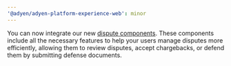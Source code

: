 ```yaml
---
'@adyen/adyen-platform-experience-web': minor
---
```


You can now integrate our new [dispute components](https://docs.adyen.com/platforms/build-user-dashboards/?component=Dispute&integration=components). These components include all the necessary features to help your users manage disputes more efficiently, allowing them to review disputes, accept chargebacks, or defend them by submitting defense documents.
